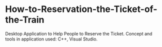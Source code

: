 # How-to-Reservation-the-Ticket-of-the-Train

Desktop Application to Help People to Reserve the Ticket.
Concept and tools in application used: C++, Visual Studio.
